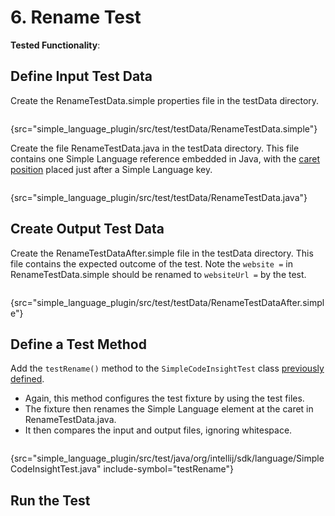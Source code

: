 # 6. Rename Test

<!-- Copyright 2000-2022 JetBrains s.r.o. and contributors. Use of this source code is governed by the Apache 2.0 license. -->

<tldr>

**Tested Functionality**: [](reference_contributor.md)

</tldr>

<include from="tests_prerequisites.md" element-id="custom_language_testing_tutorial_header"></include>

## Define Input Test Data
Create the <path>RenameTestData.simple</path> properties file in the <path>testData</path> directory.

```bash
```
{src="simple_language_plugin/src/test/testData/RenameTestData.simple"}

Create the file <path>RenameTestData.java</path> in the <path>testData</path> directory.
This file contains one Simple Language reference embedded in Java, with the [caret position](test_project_and_testdata_directories.md#special-markup) placed just after a Simple Language key.

```java
```
{src="simple_language_plugin/src/test/testData/RenameTestData.java"}

## Create Output Test Data
Create the <path>RenameTestDataAfter.simple</path> file in the <path>testData</path> directory.
This file contains the expected outcome of the test.
Note the `website =` in <path>RenameTestData.simple</path> should be renamed to `websiteUrl =` by the test.

```bash
```
{src="simple_language_plugin/src/test/testData/RenameTestDataAfter.simple"}

## Define a Test Method
Add the `testRename()` method to the `SimpleCodeInsightTest` class [previously defined](completion_test.md#define-a-test).
* Again, this method configures the test fixture by using the test files.
* The fixture then renames the Simple Language element at the caret in <path>RenameTestData.java</path>.
* It then compares the input and output files, ignoring whitespace.

```java
```
{src="simple_language_plugin/src/test/java/org/intellij/sdk/language/SimpleCodeInsightTest.java" include-symbol="testRename"}


## Run the Test

<include from="custom_language_testing_snippets.md" element-id="runTests"/>
